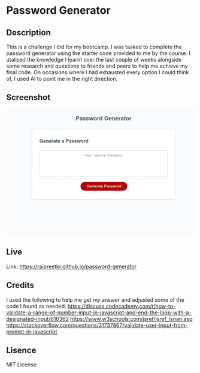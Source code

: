 # Password Generator

## Description
This is a challenge I did for my bootcamp. I was tasked to complete the password generator using the starter code provided to me by the course. I utalised the knowledge I learnt over the last couple of weeks alongside some research and questions to friends and peers to help me achieve my final code. On occasions where I had exhausted every option I could think of, I used AI to point me in the right direction.

## Screenshot
![Alt text](image.png)

## Live
Link: https://rajpreetkr.github.io/password-generator

## Credits
I used the following to help me get my answer and adjusted some of the code I found as needed:
https://discuss.codecademy.com/t/how-to-validate-a-range-of-number-input-in-javascript-and-end-the-loop-with-a-designated-input/616362
https://www.w3schools.com/jsref/jsref_isnan.asp
https://stackoverflow.com/questions/31737867/validate-user-input-from-prompt-in-javascript

## Lisence
MIT License
